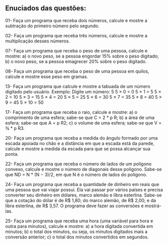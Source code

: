 ## Enuciados das questões:

01- Faça um programa que receba dois números, calcule e mostre a subtração do primeiro número pelo segundo. 

02- Faça um programa que receba três números, calcule e mostre a multiplicação desses números.

07- Faça um programa que receba o peso de uma pessoa, calcule e mostre: 
a) o novo peso, se a pessoa engordar 15% sobre o peso digitado; 
b) o novo peso, se a pessoa emagrecer 20% sobre o peso digitado.

08- Faça um programa que receba o peso de uma pessoa em quilos, calcule e mostre esse peso em gramas.

13- Faça um programa que calcule e mostre a tabuada de um número digitado pelo usuário. 
Exemplo:
Digite um número: 5
5 × 0 = 0
5 × 1 = 5
5 × 2 = 10
5 × 3 = 15
5 × 4 = 20
5 × 5 = 25
5 × 6 = 30
5 × 7 = 35
5 × 8 = 40
5 × 9 = 45
5 × 10 = 50

17- Faça um programa que receba o raio, calcule e mostre:
a) o comprimento de uma esfera; sabe-se que C = 2 * p R;
b) a área de uma esfera; sabe-se que A = p R2;
c) o volume de uma esfera; sabe-se que V = 3⁄4 * p R3.

20- Faça um programa que receba a medida do ângulo formado por uma escada apoiada no chão e a distância em que a escada está da parede, calcule e mostre a medida da escada para que se possa alcançar sua ponta.

22- Faça um programa que receba o número de lados de um polígono convexo, calcule e mostre o número
de diagonais desse polígono. Sabe-se que ND = N * (N − 3)/2, em que N é o número de lados do
polígono.   

24- Faça um programa que receba a quantidade de dinheiro em reais que uma pessoa que vai viajar possui. Ela vai passar por vários países e precisa converter seu dinheiro em dólares, marco alemão e libra esterlina. Sabe-se que a cotação do dólar é de R$ 1,80; do marco alemão, de R$ 2,00; e da libra esterlina, de R$ 3,57. O programa deve fazer as conversões e mostrá-las. 

25- Faça um programa que receba uma hora (uma variável para hora e outra para minutos), calcule e 
mostre: 
a) a hora digitada convertida em minutos; 
b) o total dos minutos, ou seja, os minutos digitados mais a conversão anterior; 
c) o total dos minutos convertidos em segundos.
